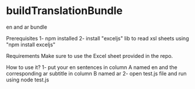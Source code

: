 # buildTranslationBundle
en and ar bundle

Prerequisites
1- npm installed 
2- install "exceljs" lib to read xsl sheets using "npm install exceljs"

Requirements
Make sure to use the Excel sheet provided in the repo.

How to use it?
1- put your en sentences in column A named en and the corresponding ar subtitle in column B named ar
2-  open test.js file and run using node test.js
